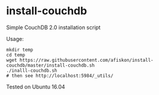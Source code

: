 # install-couchdb

Simple CouchDB 2.0 installation script

Usage:

```
mkdir temp
cd temp
wget https://raw.githubusercontent.com/afiskon/install-couchdb/master/install-couchdb.sh
./inalll-couchdb.sh
# then see http://localhost:5984/_utils/
```

Tested on Ubuntu 16.04
